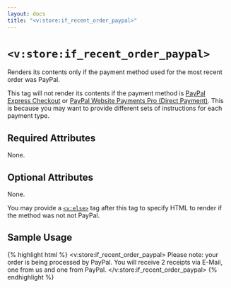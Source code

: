```yaml
---
layout: docs
title: "<v:store:if_recent_order_paypal>"
---
```


# `<v:store:if_recent_order_paypal>`

Renders its contents only if the payment method used for the most recent
order was PayPal.

This tag will not render its contents if the payment method is [PayPal
Express Checkout](/v_store_if_recent_order_paypal_express_checkout/) or
[PayPal Website Payments Pro (Direct
Payment)](/v_store_if_recent_order_credit_card/). This is because you may
want to provide different sets of instructions for each payment type.

## Required Attributes

None.

## Optional Attributes

None.

You may provide a [`<v:else>`](/v_else/) tag after this tag to specify
HTML to render if the method was not not PayPal.

## Sample Usage

{% highlight html %}
<v:store:if_recent_order_paypal>
 Please note: your order is being processed by PayPal.
 You will receive 2 receipts via E-Mail, one from us and one from PayPal.
</v:store:if_recent_order_paypal>
{% endhighlight %}
